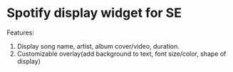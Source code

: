 # Spotify display widget for SE
Features:
1. Display song name, artist, album cover/video, duration.
2. Customizable overlay(add background to text, font size/color, shape of display)

